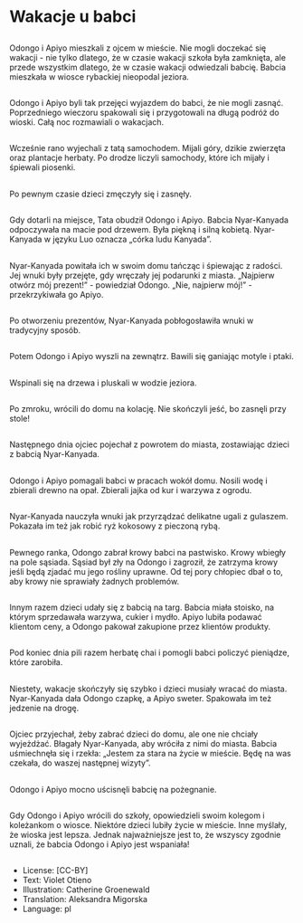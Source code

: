 # Wakacje u babci

##
Odongo i Apiyo mieszkali z ojcem w mieście. Nie mogli doczekać się wakacji - nie tylko dlatego, że w czasie wakacji szkoła była zamknięta, ale przede wszystkim dlatego, że w czasie wakacji odwiedzali babcię. Babcia mieszkała w wiosce rybackiej nieopodal jeziora.

##
Odongo i Apiyo byli tak przejęci wyjazdem do babci, że nie mogli zasnąć. Poprzedniego wieczoru spakowali się i przygotowali na długą podróż do wioski. Całą noc rozmawiali o wakacjach.

##
Wcześnie rano wyjechali z tatą samochodem. Mijali góry, dzikie zwierzęta oraz plantacje herbaty. Po drodze liczyli samochody, które ich mijały i śpiewali piosenki.

##
Po pewnym czasie dzieci zmęczyły się i zasnęły.

##
Gdy dotarli na miejsce, Tata obudził Odongo i Apiyo. Babcia Nyar-Kanyada odpoczywała na macie pod drzewem. Była piękną i silną kobietą. Nyar-Kanyada w języku Luo oznacza „córka ludu Kanyada”.

##
Nyar-Kanyada powitała ich w swoim domu tańcząc i śpiewając z radości. Jej wnuki były przejęte, gdy wręczały jej podarunki z miasta. „Najpierw otwórz mój prezent!” - powiedział Odongo. „Nie, najpierw mój!” - przekrzykiwała go Apiyo.

##
Po otworzeniu prezentów, Nyar-Kanyada pobłogosławiła wnuki w tradycyjny sposób.

##
Potem Odongo i Apiyo wyszli na zewnątrz. Bawili się ganiając motyle i ptaki.

##
Wspinali się na drzewa i pluskali w wodzie jeziora.

##
Po zmroku, wrócili do domu na kolację. Nie skończyli jeść, bo zasnęli przy stole!

##
Następnego dnia ojciec pojechał z powrotem do miasta, zostawiając dzieci z babcią Nyar-Kanyada.

##
Odongo i Apiyo pomagali babci w pracach wokół domu. Nosili wodę i zbierali drewno na opał. Zbierali jajka od kur i warzywa z ogrodu.

##
Nyar-Kanyada nauczyła wnuki jak przyrządzać delikatne ugali z gulaszem. Pokazała im też jak robić ryż kokosowy z pieczoną rybą.

##
Pewnego ranka, Odongo zabrał krowy babci na pastwisko. Krowy wbiegły na pole sąsiada. Sąsiad był zły na Odongo i zagroził, że zatrzyma krowy jeśli będą zjadać mu jego rośliny uprawne. Od tej pory chłopiec dbał o to, aby krowy nie sprawiały żadnych problemów.

##
Innym razem dzieci udały się z babcią na targ. Babcia miała stoisko, na którym sprzedawała warzywa, cukier i mydło. Apiyo lubiła podawać klientom ceny, a Odongo pakował zakupione przez klientów produkty.

##
Pod koniec dnia pili razem herbatę chai i pomogli babci policzyć pieniądze, które zarobiła.

##
Niestety, wakacje skończyły się szybko i dzieci musiały wracać do miasta. Nyar-Kanyada dała Odongo czapkę, a Apiyo sweter. Spakowała im też jedzenie na drogę.

##
Ojciec przyjechał, żeby zabrać dzieci do domu, ale one nie chciały wyjeżdżać. Błagały Nyar-Kanyada, aby wróciła z nimi do miasta. Babcia uśmiechnęła się i rzekła: „Jestem za stara na życie w mieście. Będę na was czekała, do waszej następnej wizyty”.

##
Odongo i Apiyo mocno uścisnęli babcię na pożegnanie.

##
Gdy Odongo i Apiyo wrócili do szkoły, opowiedzieli swoim kolegom i koleżankom o wiosce. Niektóre dzieci lubiły życie w mieście. Inne myślały, że wioska jest lepsza. Jednak najważniejsze jest to, że wszyscy zgodnie uznali, że babcia Odongo i Apiyo jest wspaniała!

##
* License: [CC-BY]
* Text: Violet Otieno
* Illustration: Catherine Groenewald
* Translation: Aleksandra Migorska
* Language: pl
